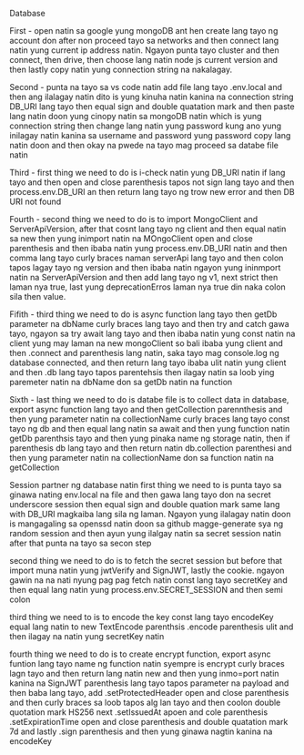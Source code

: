 Database

First - open natin sa google yung mongoDB ant hen create lang tayo ng account don after non proceed tayo sa networks and then connect lang natin yung current ip address natin. Ngayon punta tayo cluster and then connect, then drive, then choose lang natin node js current version and then lastly copy natin yung connection string na nakalagay.

Second - punta na tayo sa vs code natin add file lang tayo .env.local and then ang ilalagay natin dito is yung kinuha natin kanina na connection string DB_URI lang tayo then equal sign and double quatation mark and then paste lang natin doon yung cinopy natin sa mongoDB natin which is yung connection string then change lang natin yung password kung ano yung inilagay natin kanina sa username and password yung password copy lang natin doon and then okay na pwede na tayo mag proceed sa databe file natin 

Third - first thing we need to do is i-check natin yung DB_URI natin if lang tayo and then open and close parenthesis tapos not sign lang tayo and then process.env.DB_URI an then return lang tayo ng trow new error and then DB URI not found

Fourth - second thing we need to do is to import MongoClient and ServerApiVersion, after that cosnt lang tayo ng client and then equal natin sa new then yung inimport natin na MOngoClient open and close parenthesis and then ibaba natin yung process.env.DB_URI natin and then comma lang tayo curly braces naman serverApi lang tayo and then colon tapos lagay tayo ng version and then ibaba natin ngayon yung ininmport natin na ServerApiVersion and then add lang tayo ng v1, next strict then laman nya true, last yung deprecationErros laman nya true din naka colon sila then value.

Fifith - third thing we need to do is async function lang tayo then getDb parameter na dbName curly braces lang tayo and then try and catch gawa tayo, ngayon sa try await lang tayo and then ibaba natin yung const natin na client yung may laman na new mongoClient so bali ibaba yung client and then .connect and parenthesis lang natin, saka tayo mag console.log ng database connected, and then return lang tayo ibaba ulit natin yung client and then .db lang tayo tapos parentehsis then ilagay natin sa loob ying paremeter natin na dbName don sa getDb natin na function

Sixth - last thing we need to do is databe file is to collect data in database, export async function lang tayo and then getCollection parennthesis and then yung parameter natin na collectionName curly braces lang tayo const tayo ng db and then equal lang natin sa await and then yung function natin getDb parenthsis tayo and then yung pinaka name ng storage natin, then if parenthesis db lang tayo and then return natin db.collection parenthesi and then yung parameter natin na collectionName don sa function natin na getCollection


Session partner ng database natin
first thing we need to is punta tayo sa ginawa nating env.local na file and then gawa lang tayo don na secret underscore session then equal sign and double quation mark same lang with DB_URI magkaiba lang sila ng laman. Ngayon yung ilalagay natin doon is mangagaling sa openssd natin doon sa github magge-generate sya ng random session and then ayun yung ilalgay natin sa secret session natin after that punta na tayo sa secon step

second thing we need to do is to fetch the secret session but before that import muna natin yung jwtVerify and SignJWT, lastly the cookie. ngayon gawin na na nati nyung pag pag fetch natin const lang tayo secretKey and then equal lang natin yung process.env.SECRET_SESSION and then semi colon

third thing we need to is to encode the key const lang tayo encodeKey equal lang natin to new TextEncode parenthsis .encode parenthesis ulit and then ilagay na natin yung secretKey natin 

fourth thing we need to do is to create encrypt function, export async funtion lang tayo name ng function natin syempre is encrypt curly braces lagn tayo and then return lang natin new and then yung inmo=port natin kanina na SignJWT parenthesis lang tayo tapos parameter na payload and then baba lang tayo, add 
.setProtectedHeader open and close parenthesis and then curly braces sa loob tapos alg lan tayo and then coolon double quotation mark HS256 next 
.setIssuedAt apoen and cole parenthesis
.setExpirationTime open and close parenthesis and double quatation mark 7d and lastly
.sign parenthesis and then yung ginawa nagtin kanina na encodeKey